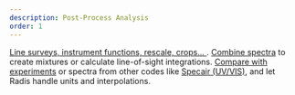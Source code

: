 ```yaml
---
description: Post-Process Analysis
order: 1
---
```

[Line surveys, instrument functions, rescale, crops... ]((https://radis.readthedocs.io/en/latest/spectrum/spectrum.html)). [Combine spectra](https://radis.readthedocs.io/en/latest/los/los.html) to create mixtures or calculate line-of-sight integrations.
[Compare with experiments](https://radis.readthedocs.io/en/latest/spectrum/spectrum.html#compare-two-spectra) or spectra from other codes like [Specair (UV/VIS)](https://spectralfit.gitlab.io/specair/), and let Radis handle units and interpolations.



